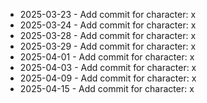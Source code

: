 - 2025-03-23 - Add commit for character: x
- 2025-03-24 - Add commit for character: x
- 2025-03-28 - Add commit for character: x
- 2025-03-29 - Add commit for character: x
- 2025-04-01 - Add commit for character: x
- 2025-04-03 - Add commit for character: x
- 2025-04-09 - Add commit for character: x
- 2025-04-15 - Add commit for character: x
